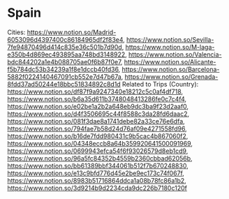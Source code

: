 # Spain

Cities: https://www.notion.so/Madrid-6053096d4397400c86184965df2f83e4, https://www.notion.so/Sevilla-7fe94870496d414c835e36c501b7d90d, https://www.notion.so/M-laga-e350b4d869ec493895aa748bd3148922, https://www.notion.so/Valencia-bdc844202a1e4b088705ae0f6b87f0e7, https://www.notion.so/Alicante-f5b784dc53b34239a1f8e1dccb40fd36, https://www.notion.so/Barcelona-5882f0224140467091cb552e7d47b67a, https://www.notion.so/Grenada-8fdd37ad50244e18bbc51834892c8d1d
Related to Trips (Country): https://www.notion.so/df87f9a9247340e18212c5c0af4df718, https://www.notion.so/b6a35d611b3748048413286fe0c7c4f4, https://www.notion.so/e02be1a2b2a648eb9dc3ba9f23d2aaf0, https://www.notion.so/d4f3506695c44f8588c3da28fd6daac2, https://www.notion.so/081f3dae8a1741debe82a33ce76e6dfa, https://www.notion.so/794fae7b58d24d76af09e4271558fd96, https://www.notion.so/b16de7fdd980431c9b5cac4b867060f2, https://www.notion.so/04348eccb8a64b359920641500091969, https://www.notion.so/0699943efca54f6f93026579d8eb1cd9, https://www.notion.so/96a5fc84352b4559b2360cbbad62056b, https://www.notion.so/bb61389bbf344061b512f7b670248830, https://www.notion.so/e13c9bfd776d45e2be9ec173c74f067f, https://www.notion.so/8983b51716864ddca1a08b78fc86a1b2, https://www.notion.so/3d9214b9d2234cda9dc226b7180c120f